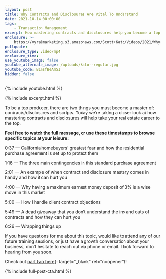 ```yaml
---
layout: post
title: Why Contracts and Disclosures Are Vital To Understand
date: 2021-10-14 00:00:00
tags:
    - Transaction Management
excerpt: How mastering contracts and disclosures help you become a top producer.
enclosure: >-
    https://vyralmarketing.s3.amazonaws.com/Scott+Kato/Videos/2021/Why+Contracts+and+Disclosures+Are+Vital+To+Understand.mp4
pullquote:
enclosure_type: video/mp4
enclosure_time:
use_youtube_image: false
youtube_alternate_image: /uploads/kato--regular.jpg
youtube_code: B1msfBeAmSI
hidden: false
---
```

{% include youtube.html %}

{% include excerpt.html %}

To be a top producer, there are two things you must become a master of: contracts/disclosures and scripts. Today we’re taking a closer look at how mastering contracts and disclosures will help take your real estate career to the top.

**Feel free to watch the full message, or use these timestamps to browse specific topics at your leisure:**

0:37 — California homebuyers’ greatest fear and how the residential purchase agreement is set up to protect them

1:16 — The three main contingencies in this standard purchase agreement

2:01 — An example of when contract and disclosure mastery comes in handy and how it can hurt you

4:00 — Why having a maximum earnest money deposit of 3% is a wise move in this market

5:00 — How I handle client contract objections

5:49 — A dead giveaway that you don't understand the ins and outs of contracts and how they can hurt you

6:26 — Wrapping things up

If you have questions for me about this topic, would like to attend any of our future training sessions, or just have a growth conversation about your business, don’t hesitate to reach out via phone or email. I look forward to hearing from you soon.

Check out [<u>part two here</u>](https://coachkato.com/why-learning-scripts-is-so-important.html){: target="_blank" rel="noopener"}\!

{% include full-post-cta.html %}

